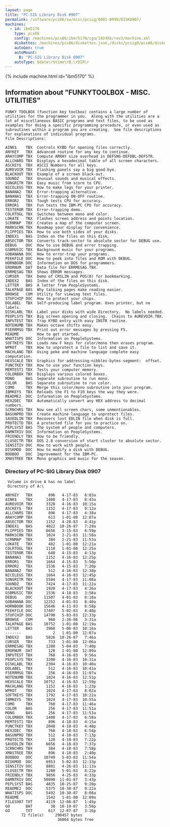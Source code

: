 ```yaml
---
layout: page
title: "PC-SIG Library Disk #907"
permalink: /software/pcx86/sw/misc/pcsig/0001-0999/DISK0907/
machines:
  - id: ibm5170
    type: pcx86
    config: /machines/pcx86/ibm/5170/cga/1024kb/rev3/machine.xml
    diskettes: /machines/pcx86/diskettes.json,/disks/pcsig0/pcx86/diskettes.json
    autoGen: true
    autoMount:
      B: "PC-SIG Library Disk 0907"
    autoType: $date\r$time\rB:\rDIR\r
---
```


{% include machine.html id="ibm5170" %}

## Information about "FUNKYTOOLBOX - MISC. UTILITIES"

    FUNKY TOOLBOX (function key toolbox) contains a large number of
    utilities for the programmer in you.  Along with the utilities are a
    lot of miscellaneous BASIC programs and text files, to be used as
    examples for doing a specific programming procedure, or even used as
    subroutines within a program you are creating.  See file descriptions
    for explanations of individual programs.
    File Descriptions:
    
    AINK$    TBX  Controls KYBD for opening files correctly.
    ANYKEY   TBX  Advanced routine for any key to continue.
    ARAYCOMP TBX  Compute ARRAY size overhead in DEFSNG-DEFDBL-DEFSTR.
    ALLCHARS TBX  Displays a hexadecimal table of all screen characters.
    ASCKEY$  TBX  ASCII Numbers for all keys.
    AUREVOIR TBX  Flashing panels say a big good-bye.
    BLACKOUT TBX  Example of a screen black-out.
    SOUNDZ   TBX  Unusual sounds and musical effects.
    SONGRITR TBX  Easy music from score to CPU.
    NICELEGS TBX  How to make legs for your printer.
    BANANA2  TBX  Error-trapping alternative.
    BANANA1  TBX  Error-trapping ON-OFF routine.
    ERROR2   TBX  Tough tests CPU for accuracy.
    ERROR1   TBX  Fun tests the IBM-PC CPU for accuracy.
    TESTEROR TBX  Error-trapping demo.
    COLRTOGL TBX  Switches between mono and color.
    LOKATE   TBX  Flashes screen address and points location.
    SCRNMAP  TBX  Creates a map of the computer screen.
    MARKSCRN TBX  Roadmap your display for convenience.
    FLIPPIES TBX  How to use both sides of your disks.
    INDEX1   BAS  Index on the files on this disk.
    ABSECTOR TBX  Converts track-sector to absolute sector for DEBUG use.
    DEBUG    DOC  How to use DEBUG and error trapping.
    GSBMUSIC TBX  Background music for your programs.
    GOBANANA DOC  How to error-trap your programs.
    PEEKFILE DOC  How to peek into files and ROM with DEBUG.
    HORNBOOK DOC  Information on DOS for programmers.
    ERORNUM  DAT  Data file for ERRMESAG.TBX.
    ERRMESAG TBX  Shows ERROR messages.
    CURSER   TBX  Demo of CRSLIN and POS(0) for bookmarking.
    INDEX2   BAS  Index of the files on this disk.
    LETTER   BAS  A letter from PeopleSystems.
    TALKPAGE BAS  Why talking pages make reading easier.
    BROWSE   COM  Utility for viewing text files.
    STUFCHIP DOC  How to protect your chips.
    DOLABEL  TBX  Self-producing label program. Uses printer, but no labels.
    DISKLABL TBX  Label your disks with wide Directory.  No labels needed.
    PEOPLSYS TBX  Big screen opening and closing.  Chains to AUREVOIR.TBX.
    INPUTEST TBX  Trap KYBD entry with easy INSTR routine.
    NOTENUMB TBX  Makes octave shifts easy.
    F5ERRMSG TBX  Print out error messages by pressing F5.
    README        How to get started.
    WHATISPS DOC  Information on PeopleSystems.
    SOFTKEYS TBX  Loads new F keys for color/mono then erases program.
    WPROT    TBX  How to unprotect a file to list and save it.
    MACHLANG TBX  Using poke and machine language complete easy computation.
    HEXSCALE TBX  Graphics for addressing-nibbles-bytes-segment:  offset.
    FUNCTKEY TBX  How to use your function keys.
    MEMTEST1 TBX  Tests your computer memory.
    COLORBOX TBX  Displays various colored boxes.
    MONO     BAS  Separate subroutine to run mono.
    COLOR    BAS  Separate subroutine to run color.
    COMO     TBX  Merge this color/mono subroutine into your program.
    IBMKEYS  TBX  Reloads the F1 to F10 keys the way they were.
    README2  DOC  Information on PeopleSystems.
    HEX2DEC  TBX  Automatically convert any HEX address to decimal numbers.
    SCRNCHRS TBX  Now see all screen chars, some unmentionables.
    BASUNPRO TBX  Create machine language to unprotect files.
    SAVEDLIN TBX  Recovers lost EDLIN file when disk is full.
    PROTECTD TBX  A protected file for you to practice on.
    PEPLSYST BAS  The system of people and computers.
    DAMNTRIV DOC  Information on PeopleSystems.
    FRIENDLY TBX  How to be friendly.
    CLUSECTR TBX  DOS 2.0 conversion of start cluster to absolute sector.
    SENSITIV DOC  How to work with people.
    DISKMOD  DOC  How to modify a disk with DEBUG.
    BOOBOO   DOC  Improvement for the IBM-PC.
    XMASTREE TBX  Mono graphics and music for the season.

### Directory of PC-SIG Library Disk 0907

     Volume in drive A has no label
     Directory of A:\

    ANYKEY   TBX       896   4-17-83   6:03a
    AINK$    TBX      1408   4-17-83   8:43a
    AUREVOIR TBX      3328   4-16-83  10:15a
    ASCKEY$  TBX      1152   4-17-83   9:12a
    ALLCHARS TBX       896   4-17-83   4:38a
    ARAYCOMP TBX       613   1-01-80  12:07a
    ABSECTOR TBX      1152   4-28-83   4:41p
    INDEX1   BAS      4022  10-26-87   7:29a
    FLIPPIES TBX      6656   3-15-83   6:59p
    MARKSCRN TBX      1024   2-21-83  11:50a
    SCRNMAP  TBX       384   2-21-83  11:53a
    LOKATE   TBX       482   1-01-80  12:21a
    COLRTOGL TBX      1110   1-01-80  12:25a
    TESTEROR TBX       640   4-15-83   4:13p
    BANANA1  TBX      1152   4-16-83  12:25p
    ERROR1   TBX      1664   4-15-83   5:50p
    ERROR2   TBX      1536   4-15-83   7:20p
    BANANA2  TBX       512   4-16-83  12:38p
    NICELEGS TBX      1664   4-16-83  12:45p
    SONGRITR TBX      5504   4-17-83  11:08a
    SOUNDZ   TBX      7424   4-17-83  11:22a
    BLACKOUT TBX      1920   4-17-83   4:26a
    GSBMUSIC TBX      1536   4-18-83   3:58a
    DEBUG    DOC     11507   4-01-83   8:18a
    GOBANANA DOC     12252   4-01-83   8:40a
    HORNBOOK DOC     15646   4-11-83   6:58p
    PEEKFILE DOC     17407   5-02-83   4:40p
    STUFCHIP DOC     14790   5-03-83  12:33p
    BROWSE   COM       960   2-26-86   3:31a
    TALKPAGE BAS     10752   1-01-80  12:19a
    LETTER   BAS      3968   5-06-83  10:16a
    -------              2   1-01-80  12:07a
    INDEX2   BAS      5026  10-26-87   7:46a
    CURSER   TBX       733   1-01-80  12:06a
    ERRMESAG TBX      1280   5-04-83   7:40p
    ERORNUM  DAT       128   1-01-80  12:09a
    INPUTEST TBX       768   4-16-83   9:56a
    PEOPLSYS TBX      3200   4-16-83  10:31a
    DISKLABL TBX      2304   4-16-83  10:40a
    DOLABEL  TBX       512   4-16-83  10:41a
    F5ERRMSG TBX       256   4-16-83  11:07a
    NOTENUMB TBX      1024   4-16-83  12:51p
    HEXSCALE TBX     10752   4-16-83  12:59p
    MACHLANG TBX      1152   4-16-83   1:23p
    WPROT    TBX      1024   4-17-83   8:02a
    SOFTKEYS TBX      1792   4-17-83  10:22a
    IBMKEYS  TBX      1024   4-17-83  10:55a
    COMO     TBX       768   4-17-83  11:46a
    COLOR    BAS       256   4-17-83  11:51a
    MONO     BAS       256   4-17-83  11:53a
    COLORBOX TBX      1408   4-17-83   6:58a
    MEMTEST1 TBX       896   4-18-83   4:15a
    FUNCTKEY TBX      2048   4-18-83   4:48p
    HEX2DEC  TBX       768   4-18-83   6:54p
    BASUNPRO TBX       512   4-18-83   7:13p
    PROTECTD TBX       128   4-18-83   7:22p
    SAVEDLIN TBX      6656   4-18-83   7:37p
    SCRNCHRS TBX       384   4-18-83   7:58p
    XMASTREE TBX       896   4-18-83   2:40p
    BOOBOO   DOC     10749   5-03-83  11:54a
    DISKMOD  DOC      6953   5-02-83  12:33p
    SENSITIV DOC      8801   4-26-83  11:13a
    CLUSECTR TBX      1280   5-01-83   8:22p
    FRIENDLY TBX      9856   4-25-83   4:33p
    DAMNTRIV DOC     50890  11-01-87   3:43p
    PEPLSYST BAS      4835  10-25-87   9:20p
    README2  DOC      5375  10-30-87   9:22a
    WHATISPS DOC      5492  10-30-87   8:08a
    README            1542   1-01-80  12:09a
    FILES907 TXT      4119  12-08-87   1:45p
    GO       BAT        38  10-19-87   3:56p
    GO       TXT       617  12-07-87   3:16p
           72 file(s)     290457 bytes
                           36864 bytes free
